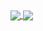 
<!-- ![Asadullah's GitHub stats](https://github-readme-stats.vercel.app/api?username=asadullahpranto&show_icons=true&theme=tokyonight) ![asadullah](https://github-readme-stats.vercel.app/api/top-langs/?username=asadullahpranto&layout=compact&langs_count=8&theme=tokyonight)
 ![Asadullah's GitHub stats](https://github-readme-stats.vercel.app/api?username=asadullahpranto&show_icons=true&theme=tokyonight) -->

<a href="https://github.com/asadullahpranto/github-readme-stats">
  <img align="center" src="https://github-readme-stats.vercel.app/api?username=asadullahpranto&show_icons=true&theme=tokyonight" />
</a>
<a href="https://github.com/asadullahpranto/convoychat">
  <img align="center" src="https://github-readme-stats.vercel.app/api/top-langs/?username=asadullahpranto&layout=compact&langs_count=8&theme=tokyonight" />
</a>







<!--
**asadullahpranto/asadullahpranto** is a ✨ _special_ ✨ repository because its `README.md` (this file) appears on your GitHub profile.

Here are some ideas to get you started:

- 🔭 I’m currently working on ...
- 🌱 I’m currently learning ...
- 👯 I’m looking to collaborate on ...
- 🤔 I’m looking for help with ...
- 💬 Ask me about ...
- 📫 How to reach me: ...
- 😄 Pronouns: ...
- ⚡ Fun fact: ...
-->
